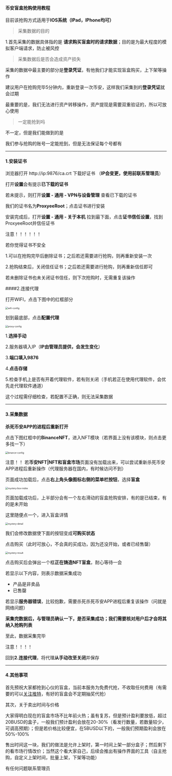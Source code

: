 #### 币安盲盒抢购使用教程

目前该抢购方式适用于**IOS系统（IPad，IPhone均可）**

> 采集数据的目的

1.首先采集的数据具体指的是 **请求购买盲盒时的请求数据**；目的是为最大程度的模拟客户端请求，防止被风控

> 采集数据后是否会造成资产损失

采集的数据中最主要的部分是**登录凭证**，有他我们才能实现盲盒购买，上下架等操作

建议用户在抢购完毕5分钟内，重新登录一次币安，这样我们采集到的**登录凭证**就会过期

最重要的是，我们无法进行资产转移操作，资产提现是需要双重验证的，所以可放心使用

> 一定能抢到吗

不一定，但是我们能做到的是

我们参与抢购的账号一定能抢到，但是无法保证每个号都有



----

#### 1.安装证书

浏览器打开 http://ip:9876/ca.crt 下载好证书 （**IP会变更，使用前联系管理员**）

打开**设置**会有提示**已下载的证书**

若未提示，则打开**设置 - 通用 - VPN与设备管理** 查看已下载的证书

我们的证书名为**ProxyeeRoot**；点击证书进行安装

安装完成后，打开**设置 - 通用 - 关于本机** 拉到最下面，点击**证书信任设置**，找到ProxyeeRoot并信任证书

注意！！！！！！

若你觉得证书不安全

1.可以在抢购完毕后删除证书；之后若还需要进行抢购，则再重新安装一次

2.抢购结束后，关闭信任证书；之后若还需要进行抢购，则再重新信任即可

若未删除证书也未关闭证书信任，则下次抢购时，无需重复该操作



####2.连接代理

打开WIFI，点击下图中的红框部分

<img src="https://fy-content-image.oss-cn-hangzhou.aliyuncs.com/wifi-config.png" alt="wifi-config" style="zoom:50%;" />

划到最底部，点击**配置代理**

<img src="https://fy-content-image.oss-cn-hangzhou.aliyuncs.com/proxy-config.png" alt="proxy-config" style="zoom:50%;" />

1.**选择手动**

2.服务器填入IP（**IP由管理员提供，会发生变化**）

3.**端口填入9876**

4.**点击存储**

5.检查手机上是否有开着代理软件，若有则关闭（手机若正在使用代理软件，会优先走代理软件通道）

这个过程需仔细检查，若配置不正确，则无法采集数据

---

#### 3.采集数据

**杀死币安APP的进程后重新打开**

点击下图红框中的**BinanceNFT**，进入NFT模块（若界面上没有该模块，则点击更多找一下）

<img src="https://fy-content-image.oss-cn-hangzhou.aliyuncs.com/binance-start.jpg" alt="binance-config" style="zoom:50%;" />

注意！！ 若**币安NFT|NFT和盲盒市场**页面没有加载出来，可以尝试重新杀死币安APP进程后重新操作（代理服务器在国内，有时候访问不到）

页面成功加载后，点击**右上角头像图标右侧的菜单栏按钮**，选择**盲盒**

<img src="https://fy-content-image.oss-cn-hangzhou.aliyuncs.com/mystery-box-index.jpg" alt="mystery-box-index" style="zoom:50%;" />

页面加载成功后，上半部分会有一个左右滑动的盲盒抢购安排，有的是已结束，有的是未开始

这里随便点一个，进入盲盒详情

<img src="https://fy-content-image.oss-cn-hangzhou.aliyuncs.com/mystery-detail.jpg" alt="mystery-detail" style="zoom:50%;" />

我们会修改数据使下面的按钮变成**可购买状态**

点击购买（此时可放心，不会真的买成功，因为还没开始，或者已经售罄）

<img src="https://fy-content-image.oss-cn-hangzhou.aliyuncs.com/mystery-result.jpg" alt="mystery-result" style="zoom:50%;" />

点击购买后会弹出一个框**正在铸造NFT盲盒**，耐心等待一会

若显示以下内容，则表示数据采集成功

- 产品是非卖品
- 已售罄

若显示**服务器错误**，比较抱歉，需要杀死杀死币安APP进程后重复该操作（问就是网络问题）

**采集完数据后，与管理员确认一下，是否采集成功；我们需要核对用户后才会将其纳入抢购列表**

至此，数据采集完毕

注意！！！！

回到**2.连接代理**，将代理**从手动改至关闭**并保存

---

#### 4.其他事项

首先预祝大家都抢到心仪的盲盒，当前本服务为免费代抢，不收取任何费用（有需要的可以[关注推特](https://twitter.com/YeS_1027)，有好的盲盒会不定期抽奖代抢）

其次，关于卖出时间与价格

大家得明白现在的盲盒市场不比年前火热；虽有复苏，但是预计盈利要放低，超过20BUSD的盒子，一般我们预计盈利会放在20-30%（看发行数量，若数量较少，可调高预期）；但是若价格比较便宜，在5BUSD以下的，一般我们预期盈利会放在50%-100%

售出时间这一块，我们的做法是允许上架时，第一时间上架一部分盒子；然后剩下的看市场行情改价；当然这个看大家自己，后续会推出有操作界面的工具（自主抢购，自定义上架时间，批量上架，下架等功能）

有任何问题联系管理员

